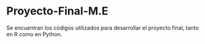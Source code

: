 # Proyecto-Final-M.E

Se encuentran los códigos utilizados para desarrollar el proyecto final, tanto en R como en Python.
